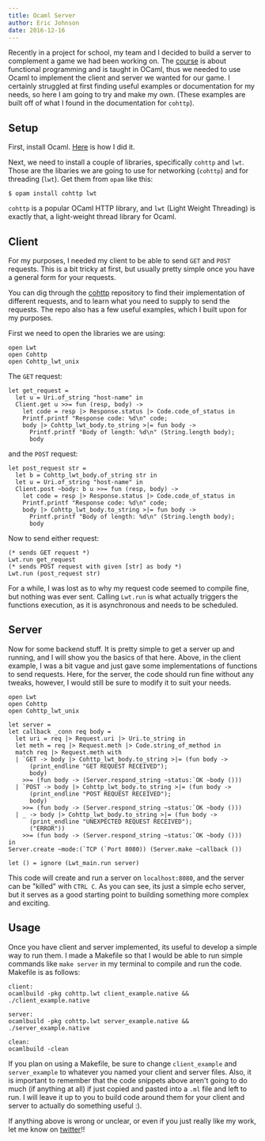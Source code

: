 ```yaml
---  
title: Ocaml Server 
author: Eric Johnson  
date: 2016-12-16
---  
```


Recently in a project for school, my team and I decided to build a server to
complement a game we had been working on. The [course](http://www.cs.cornell.edu/courses/cs3110/2016fa/index.php) is about functional programming and
is taught in OCaml, thus we needed to use Ocaml to implement the client and server we wanted for our game.
I certainly struggled at first finding useful examples or documentation for my needs, so here I am going to
try and make my own. (These examples are built off of what I found in the
documentation for `cohttp`).

## Setup

First, install Ocaml. [Here](http://www.cs.cornell.edu/courses/cs3110/2016fa/install.html)
is how I did it.

Next, we need to install a couple of libraries, specifically `cohttp` and `lwt`.
Those are the libaries we are going to use for networking (`cohttp`) and for
threading (`lwt`). Get them from `opam` like this:
``` 
$ opam install cohttp lwt
```
`cohttp` is a popular OCaml HTTP library, and `lwt` (Light Weight
Threading) is exactly that, a light-weight thread library for Ocaml.

## Client

For my purposes, I needed my client to be able to send `GET` and `POST` requests. This is a bit
tricky at first, but usually pretty simple once you have a general form for your requests.

You can dig through the [cohttp](http://github.com/mirage/ocaml-cohttp/) repository to find their implementation of different requests,
and to learn what you need to supply to send the requests. The repo also has a few useful
examples, which I built upon for my purposes.

First we need to open the libraries we are using:
``` {.ocaml}
open Lwt
open Cohttp
open Cohttp_lwt_unix
```

The `GET` request:
``` {.ocaml}
let get_request =
  let u = Uri.of_string "host-name" in
  Client.get u >>= fun (resp, body) ->
    let code = resp |> Response.status |> Code.code_of_status in
    Printf.printf "Response code: %d\n" code;
    body |> Cohttp_lwt_body.to_string >|= fun body ->
      Printf.printf "Body of length: %d\n" (String.length body);
      body
```

and the `POST` request:
``` {.ocaml}
let post_request str =
  let b = Cohttp_lwt_body.of_string str in
  let u = Uri.of_string "host-name" in
  Client.post ~body: b u >>= fun (resp, body) ->
    let code = resp |> Response.status |> Code.code_of_status in
    Printf.printf "Response code: %d\n" code;
    body |> Cohttp_lwt_body.to_string >|= fun body ->
      Printf.printf "Body of length: %d\n" (String.length body);
      body
```
Now to send either request:
``` {.ocaml}
(* sends GET request *)
Lwt.run get_request
(* sends POST request with given [str] as body *)
Lwt.run (post_request str)
```
For a while, I was lost as to why my request code seemed to compile fine,
but nothing was ever sent. Calling `Lwt.run` is what actually triggers
the functions execution, as it is asynchronous and needs to be scheduled.

## Server

Now for some backend stuff. It is pretty simple to get a server up and
running, and I will show you the basics of that here. Above, in the client example,
I was a bit vague and just gave some implementations of functions to send requests.
Here, for the server, the code should run fine without any tweaks, however,
I would still be sure to modify it to suit your needs.

``` {.ocaml}
open Lwt
open Cohttp
open Cohttp_lwt_unix

let server =
let callback _conn req body =
  let uri = req |> Request.uri |> Uri.to_string in
  let meth = req |> Request.meth |> Code.string_of_method in
  match req |> Request.meth with
  | `GET -> body |> Cohttp_lwt_body.to_string >|= (fun body ->
      (print_endline "GET REQUEST RECEIVED");
      body)
    >>= (fun body -> (Server.respond_string ~status:`OK ~body ()))
  | `POST -> body |> Cohttp_lwt_body.to_string >|= (fun body ->
      (print_endline "POST REQUEST RECEIVED");
      body)
    >>= (fun body -> (Server.respond_string ~status:`OK ~body ()))
  | _ -> body |> Cohttp_lwt_body.to_string >|= (fun body ->
      (print_endline "UNEXPECTED REQUEST RECEIVED");
      ("ERROR"))
    >>= (fun body -> (Server.respond_string ~status:`OK ~body ()))
in
Server.create ~mode:(`TCP (`Port 8080)) (Server.make ~callback ())

let () = ignore (Lwt_main.run server)
```

This code will create and run a server on `localhost:8080`, and the server
can be "killed" with `CTRL C`. As you can see, its just a simple echo server,
but it serves as a good starting point to building something more complex and exciting.


## Usage

Once you have client and server implemented, its useful to develop a simple
way to run them. I made a Makefile so that I would be able to run
simple commands like `make server` in my terminal to compile and run the code.
Makefile is as follows:
```
client:
ocamlbuild -pkg cohttp.lwt client_example.native && ./client_example.native

server:
ocamlbuild -pkg cohttp.lwt server_example.native && ./server_example.native

clean:
ocamlbuild -clean
```
If you plan on using a Makefile, be sure to change `client_example` and
`server_example` to whatever you named your client and server files. Also,
it is important to remember that the code snippets above aren't going to do much
(if anything at all) if just copied and pasted into a `.ml` file and left to
run. I will leave it up to you to build code around them for your client and
server to actually do something useful :).

If anything above is wrong or unclear, or even if you just really like my work,
let me know on [twitter](http://twitter.com/EJ96)!!
